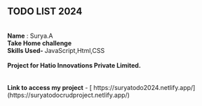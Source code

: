 <h2><b>TODO LIST 2024</b></h2>
<br>
<b>Name</b> :   Surya.A<br>
<b>Take Home challenge</b><br>
<b>Skills Used-  </b>JavaScript,Html,CSS<br>
<br>
<b>Project for Hatio Innovations Private Limited.</b><br>
<br>
<br>
<b>Link to access my project</b> -  [ https://suryatodo2024.netlify.app/](https://suryatodocrudproject.netlify.app/)
